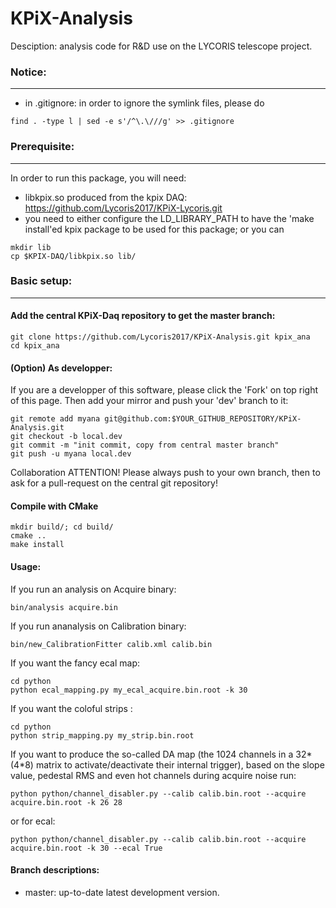 # KPiX-Analysis

Desciption: analysis code for R&D use on the LYCORIS telescope project.

### Notice:
--------------
* in .gitignore: in order to ignore the symlink files, please do
```
find . -type l | sed -e s'/^\.\///g' >> .gitignore
```

### Prerequisite:
--------------

In order to run this package, you will need:
* libkpix.so produced from the kpix DAQ: https://github.com/Lycoris2017/KPiX-Lycoris.git
* you need to either configure the LD_LIBRARY_PATH to have the 'make install'ed kpix package to be used for this package; or you can
```
mkdir lib
cp $KPIX-DAQ/libkpix.so lib/
```

### Basic setup:
--------------

#### Add the central KPiX-Daq repository to get the master branch:

```
git clone https://github.com/Lycoris2017/KPiX-Analysis.git kpix_ana
cd kpix_ana
```

#### (Option) As developper:

If you are a developper of this software, please click the 'Fork' on top right of this page. Then add your mirror and push your 'dev' branch to it:

```
git remote add myana git@github.com:$YOUR_GITHUB_REPOSITORY/KPiX-Analysis.git
git checkout -b local.dev
git commit -m "init commit, copy from central master branch"
git push -u myana local.dev
```

Collaboration ATTENTION! Please always push to your own branch, then to ask for a pull-request on the central git repository!

#### Compile with CMake

```
mkdir build/; cd build/
cmake ..
make install
```

#### Usage:

If you run an analysis on Acquire binary:
```
bin/analysis acquire.bin
```

If you run ananalysis on Calibration binary:
```
bin/new_CalibrationFitter calib.xml calib.bin
```

If you want the fancy ecal map:
```
cd python
python ecal_mapping.py my_ecal_acquire.bin.root -k 30
```

If you want the coloful strips :
```
cd python
python strip_mapping.py my_strip.bin.root
```

If you want to produce the so-called DA map (the 1024 channels in a 32*(4*8) matrix to activate/deactivate their internal trigger), based on the slope value, pedestal RMS and even hot channels during acquire noise run:
```
python python/channel_disabler.py --calib calib.bin.root --acquire acquire.bin.root -k 26 28
```

or for ecal:
```
python python/channel_disabler.py --calib calib.bin.root --acquire acquire.bin.root -k 30 --ecal True
```

#### Branch descriptions:

* master: up-to-date latest development version.


